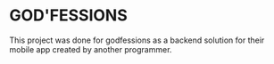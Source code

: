 # GOD'FESSIONS
This project was done for godfessions as a backend solution for their mobile app created by another programmer.
